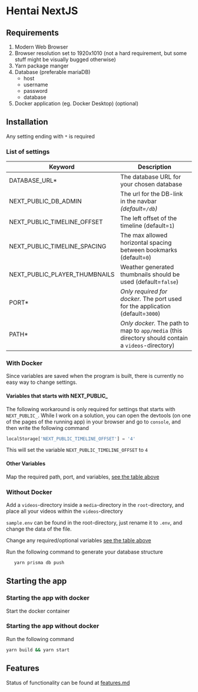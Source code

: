# Hentai NextJS

## Requirements

1. Modern Web Browser
2. Browser resolution set to 1920x1010 (not a hard requirement, but some stuff might be visually bugged otherwise)
3. Yarn package manger
4. Database (preferable mariaDB)
   - host
   - username
   - password
   - database
5. Docker application (eg. Docker Desktop) (optional)

## Installation

Any setting ending with `*` is required

### List of settings

| Keyword                       | Description                                                                                        |
| ----------------------------- | -------------------------------------------------------------------------------------------------- |
| DATABASE_URL\*                | The database URL for your chosen database                                                          |
| NEXT_PUBLIC_DB_ADMIN          | The url for the DB-link in the navbar _(default=`/db`)_                                            |
| NEXT_PUBLIC_TIMELINE_OFFSET   | The left offset of the timeline (default=`1`)                                                      |
| NEXT_PUBLIC_TIMELINE_SPACING  | The max allowed horizontal spacing between bookmarks (default=`0`)                                 |
| NEXT_PUBLIC_PLAYER_THUMBNAILS | Weather generated thumbnails should be used (default=`false`)                                      |
| PORT\*                        | _Only required for docker._ The port used for the application (default=`3000`)                     |
| PATH\*                        | _Only docker._ The path to map to `app/media` (this directory should contain a `videos`-directory) |

### With Docker

Since variables are saved when the program is built, there is currently no easy way to change settings.

#### Variables that starts with NEXT_PUBLIC\_

The following workaround is only required for settings that starts with `NEXT_PUBLIC_`.
While I work on a solution, you can open the devtools (on one of the pages of the running app) in your browser and go to `console`, and then write the following command

```js
localStorage['NEXT_PUBLIC_TIMELINE_OFFSET'] = '4'
```

This will set the variable `NEXT_PUBLIC_TIMELINE_OFFSET` to `4`

#### Other Variables

Map the required path, port, and variables, [see the table above](#list-of-settings)

### Without Docker

Add a `videos`-directory inside a `media`-directory in the `root`-directory, and place all your videos within the `videos`-directory

`sample.env` can be found in the root-directory, just rename it to `.env`, and change the data of the file.

Change any required/optional variables [see the table above](#list-of-settings)

Run the following command to generate your database structure

```bash
   yarn prisma db push
```

## Starting the app

### Starting the app with docker

Start the docker container

### Starting the app without docker

Run the following command

```bash
yarn build && yarn start
```

## Features

Status of functionality can be found at [features.md](FEATURES.md)
